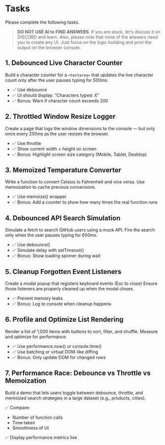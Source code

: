 # Tasks

Please complete the following tasks.

> **DO NOT USE AI to FIND ANSWERS**. If you are stuck, let's discuss it on DISCORD and learn. Also, please note that none of the answers need you to create any UI. Just focus on the logic building and print the output on the browser console.

## 1. Debounced Live Character Counter

Build a character counter for a `<textarea>` that updates the live character count only after the user pauses typing for 500ms.

- ✅ Use debounce
- ✅ UI should display: “Characters typed: X”
- ✅ Bonus: Warn if character count exceeds 200

## 2. Throttled Window Resize Logger

Create a page that logs the window dimensions to the console — but only once every 250ms as the user resizes the browser.

- ✅ Use throttle
- ✅ Show current width × height on screen
- ✅ Bonus: Highlight screen size category (Mobile, Tablet, Desktop)

## 3. Memoized Temperature Converter

Write a function to convert Celsius to Fahrenheit and vice versa.
Use memoization to cache previous conversions.

- ✅ Use memoize() wrapper
- ✅ Bonus: Add a counter to show how many times the real function runs

## 4. Debounced API Search Simulation

Simulate a fetch to search GitHub users using a mock API.
Fire the search only when the user pauses typing for 600ms.

- ✅ Use debounce()
- ✅ Simulate delay with setTimeout()
- ✅ Bonus: Show loading spinner during wait

## 5. Cleanup Forgotten Event Listeners

Create a modal popup that registers keyboard events (Esc to close)
Ensure those listeners are properly cleaned up when the modal closes.

- ✅ Prevent memory leaks
- ✅ Bonus: Log to console when cleanup happens

## 6. Profile and Optimize List Rendering

Render a list of 1,000 items with buttons to sort, filter, and shuffle.
Measure and optimize for performance.

- ✅ Use performance.now() or console.time()
- ✅ Use batching or virtual DOM-like diffing
- ✅ Bonus: Only update DOM for changed rows

## 7. Performance Race: Debounce vs Throttle vs Memoization

Build a demo that lets users toggle between debounce, throttle, and memoized search strategies in a large dataset (e.g., products, cities).

✅ Compare:

- Number of function calls
- Time taken
- Smoothness of UI

✅ Display performance metrics live
